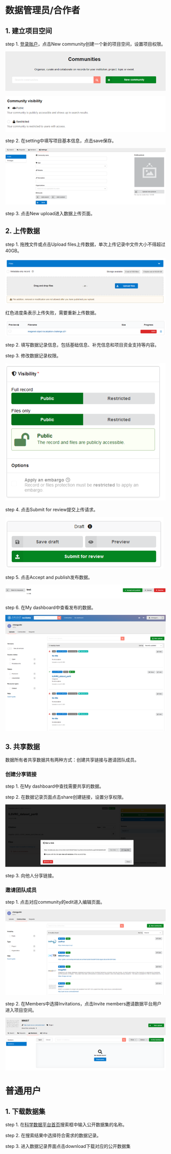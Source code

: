 # 数据管理员/合作者

## 1. 建立项目空间

step 1. [登录账户](https://scidata.sjtu.edu.cn/login/?next=%2F)，点击New community创建一个新的项目空间，设置项目权限。

![image0](./image0.png)

![image1](./image1.png)

step 2. 在setting中填写项目基本信息，点击save保存。

![image2](./image2.png)

step 3. 点击New upload进入数据上传页面。

## 2. 上传数据

step 1. 拖拽文件或点击Upload files上传数据，单次上传记录中文件大小不得超过40GB。

![image3](./image3.png)

红色进度条表示上传失败，需要重新上传数据。

![image4](./image4.png)

step 2. 填写数据记录信息，包括基础信息、补充信息和项目资金支持等内容。

step 3. 修改数据记录权限。

![image5](./image5.png)

step 4. 点击Submit for review提交上传请求。

![image6](./image6.png)

step 5. 点击Accept and publish发布数据。

![image7](./image7.png)

step 6. 在My dashboard中查看发布的数据。

![image8](./image8.png)

## 3. 共享数据

数据所有者共享数据共有两种方式：创建共享链接与邀请团队成员。

### 创建分享链接

step 1. 在My dashboard中查找需要共享的数据。

step 2. 在数据记录页面点击share创建链接，设置分享权限。

![image9](./image9.png)

step 3. 向他人分享链接。

### 邀请团队成员

step 1. 点击对应community的edit进入编辑页面。

![image10](./image10.png)

step 2. 在Members中选择Invitations，点击Invite members邀请数据平台用户进入项目空间。

![image11](./image11.png)


# 普通用户

## 1. 下载数据集
step 1. 在[科学数据平台首页](https://scidata.sjtu.edu.cn/)搜索框中输入公开数据集的名称。

step 2. 在搜索结果中选择符合需求的数据记录。

step 3. 进入数据记录界面点击download下载对应的公开数据集
